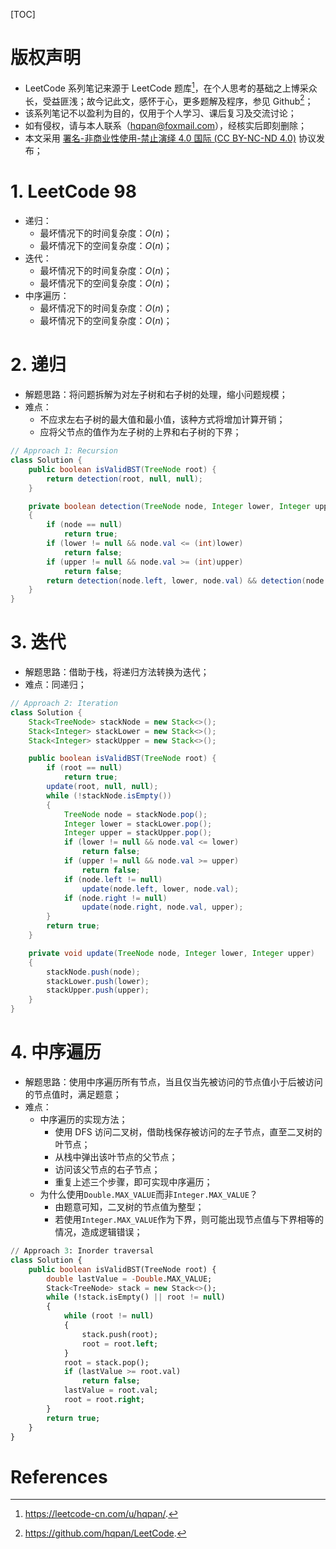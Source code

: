 [TOC]

# 版权声明
- LeetCode 系列笔记来源于 LeetCode 题库[^1]，在个人思考的基础之上博采众长，受益匪浅；故今记此文，感怀于心，更多题解及程序，参见 Github[^2]；
- 该系列笔记不以盈利为目的，仅用于个人学习、课后复习及交流讨论；
- 如有侵权，请与本人联系（hqpan@foxmail.com），经核实后即刻删除；
- 本文采用 [署名-非商业性使用-禁止演绎 4.0 国际 (CC BY-NC-ND 4.0)](https://creativecommons.org/licenses/by-nc-nd/4.0/deed.zh) 协议发布；


# 1. LeetCode 98
- 递归：
  - 最坏情况下的时间复杂度：$O(n)$；
  - 最坏情况下的空间复杂度：$O(n)$；
- 迭代：
  - 最坏情况下的时间复杂度：$O(n)$；
  - 最坏情况下的空间复杂度：$O(n)$；
- 中序遍历：
  - 最坏情况下的时间复杂度：$O(n)$；
  - 最坏情况下的空间复杂度：$O(n)$；

# 2. 递归
- 解题思路：将问题拆解为对左子树和右子树的处理，缩小问题规模；
- 难点：
  - 不应求左右子树的最大值和最小值，该种方式将增加计算开销；
  - 应将父节点的值作为左子树的上界和右子树的下界；

```java
// Approach 1: Recursion
class Solution {
    public boolean isValidBST(TreeNode root) {
        return detection(root, null, null);
    }

    private boolean detection(TreeNode node, Integer lower, Integer upper)
    {
        if (node == null)
            return true;
        if (lower != null && node.val <= (int)lower)
            return false;
        if (upper != null && node.val >= (int)upper)
            return false;
        return detection(node.left, lower, node.val) && detection(node.right, node.val, upper);
    }
}
```

# 3. 迭代
- 解题思路：借助于栈，将递归方法转换为迭代；
- 难点：同递归；

```java
// Approach 2: Iteration
class Solution {
    Stack<TreeNode> stackNode = new Stack<>();
    Stack<Integer> stackLower = new Stack<>();
    Stack<Integer> stackUpper = new Stack<>();

    public boolean isValidBST(TreeNode root) {
        if (root == null)
            return true;
        update(root, null, null);
        while (!stackNode.isEmpty())
        {
            TreeNode node = stackNode.pop();
            Integer lower = stackLower.pop();
            Integer upper = stackUpper.pop();
            if (lower != null && node.val <= lower)
                return false;
            if (upper != null && node.val >= upper)
                return false;
            if (node.left != null)
                update(node.left, lower, node.val);
            if (node.right != null)
                update(node.right, node.val, upper);
        }
        return true;
    }

    private void update(TreeNode node, Integer lower, Integer upper)
    {
        stackNode.push(node);
        stackLower.push(lower);
        stackUpper.push(upper);
    }
}
```

# 4. 中序遍历
- 解题思路：使用中序遍历所有节点，当且仅当先被访问的节点值小于后被访问的节点值时，满足题意；
- 难点：
  - 中序遍历的实现方法；
	- 使用 DFS 访问二叉树，借助栈保存被访问的左子节点，直至二叉树的叶节点；
	- 从栈中弹出该叶节点的父节点；
	- 访问该父节点的右子节点；
	- 重复上述三个步骤，即可实现中序遍历；
  - 为什么使用`Double.MAX_VALUE`而非`Integer.MAX_VALUE`？
    - 由题意可知，二叉树的节点值为整型；
    - 若使用`Integer.MAX_VALUE`作为下界，则可能出现节点值与下界相等的情况，造成逻辑错误；
```sql
// Approach 3: Inorder traversal
class Solution {
    public boolean isValidBST(TreeNode root) {
        double lastValue = -Double.MAX_VALUE;
        Stack<TreeNode> stack = new Stack<>();
        while (!stack.isEmpty() || root != null)
        {
            while (root != null)
            {
                stack.push(root);
                root = root.left;
            }
            root = stack.pop();
            if (lastValue >= root.val)
                return false;
            lastValue = root.val;
            root = root.right;
        }
        return true;
    }
}
```

# References
[^1]: https://leetcode-cn.com/u/hqpan/.
[^2]: https://github.com/hqpan/LeetCode.